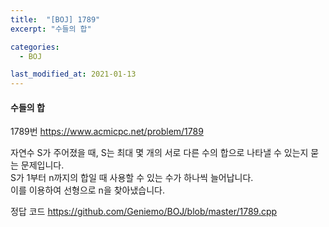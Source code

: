 ```yaml
---
title:  "[BOJ] 1789"
excerpt: "수들의 합"

categories:
  - BOJ

last_modified_at: 2021-01-13
---
```


#### 수들의 합

1789번 <https://www.acmicpc.net/problem/1789>

자연수 S가 주어졌을 때, S는 최대 몇 개의 서로 다른 수의 합으로 나타낼 수 있는지 묻는 문제입니다.<br>
S가 1부터 n까지의 합일 때 사용할 수 있는 수가 하나씩 늘어납니다.<br>
이를 이용하여 선형으로 n을 찾아냈습니다.

정답 코드 <https://github.com/Geniemo/BOJ/blob/master/1789.cpp>